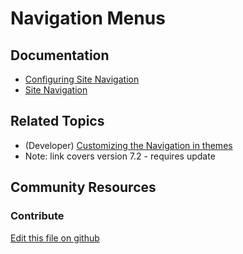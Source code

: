 # Navigation Menus

## Documentation

* [Configuring Site Navigation](https://learn.liferay.com/dxp/7.x/en/site-building/04-site-navigation/configuring-site-navigation.html)
* [Site Navigation](https://learn.liferay.com/dxp/7.x/en/site-building/site_navigation.html)

## Related Topics

* (Developer) [Customizing the Navigation in themes](https://portal.liferay.dev/docs/7-2/tutorials/-/knowledge_base/t/customizing-the-navigation)
* Note: link covers version 7.2 - requires update

## Community Resources


### Contribute

[Edit this file on github](https://github.com/olafk/controlpanel-documentation-docs/blob/master/md/74en/com_liferay_site_navigation_admin_web_portlet_SiteNavigationAdminPortlet.md)
